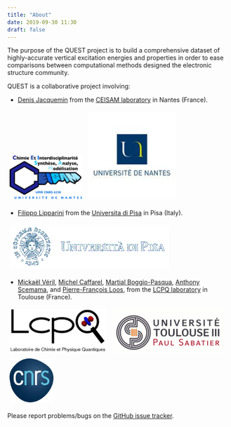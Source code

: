 ```yaml
---
title: "About"
date: 2019-09-30 11:30
draft: false
---
```

The purpose of the QUEST project is to build a comprehensive dataset of highly-accurate vertical excitation energies and properties in order to ease comparisons between computational methods designed the electronic structure community.

QUEST is a collaborative project involving:

- [Denis Jacquemin](https://www.univ-nantes.fr/denis-jacquemin-633107.kjsp)
from the [CEISAM laboratory](http://www.sciences.univ-nantes.fr/CEISAM) in Nantes (France).
 <img class="funding" height="100" src="/img/CEISAM.png" alt="CEISAM logo" hspace="5" vspace="5" />
 <img class="funding" height="200" src="/img/UnivNantes.png" alt="Nantes logo" hspace="5" vspace="5" />

- [Filippo Lipparini](https://people.unipi.it/filippo_lipparini)
from the [Universita di Pisa](https://unipi.it) in Pisa (Italy).
 <img class="funding" height="100" src="/img/Pisa.gif" alt="Pisa logo" hspace="5" vspace="5" />

- [Mickaël Véril](http://www.lcpq.ups-tlse.fr/spip.php?article1885), [Michel Caffarel](http://qmcchem.ups-tlse.fr/index.php?title=Michel_Caffarel), [Martial Boggio-Pasqua](http://www.lcpq.ups-tlse.fr/spip.php?article557), [Anthony Scemama](https://scemama.github.io), and [Pierre-François Loos](http://www.irsamc.ups-tlse.fr/loos),
from the [LCPQ laboratory](http://www.lcpq.ups-tlse.fr) in Toulouse (France).
<div>
 <img class="funding" height="100" src="/img/LCPQ.png" alt="LCPQ logo" hspace="5" vspace="5" />
 <img class="funding" height="100" src="/img/UPS.png" alt="UPS logo" hspace="5" vspace="5" />
 <img class="funding" height="100" src="/img/CNRS.png" alt="CNRS logo" hspace="5" vspace="5" />
</div>

Please report problems/bugs on the [GitHub issue tracker](https://github.com/LCPQ/QUESTDB_website/issues).
